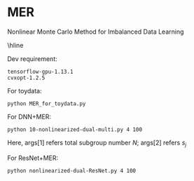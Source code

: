 
# MER
Nonlinear Monte Carlo Method for Imbalanced Data Learning

\hline

Dev requirement:

```
tensorflow-gpu-1.13.1
cvxopt-1.2.5
```

For toydata:
```
python MER_for_toydata.py
```

For DNN+MER: 


```
python 10-nonlinearized-dual-multi.py 4 100
```
Here, args[1] refers total subgroup number $N$; 
args[2] refers $s_j$


For ResNet+MER:

```
python nonlinearized-dual-ResNet.py 4 100
```
